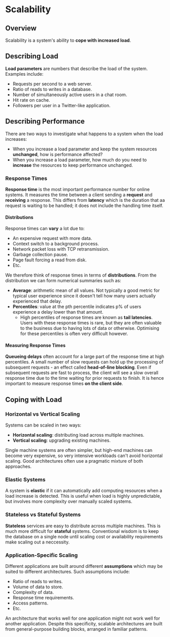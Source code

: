 # Scalability
## Overview
Scalability is a system's ability to **cope with increased load**.

## Describing Load
**Load parameters** are numbers that describe the load of the system. Examples include:
- Requests per second to a web server.
- Ratio of reads to writes in a database.
- Number of simultaneously active users in a chat room.
- Hit rate on cache.
- Followers per user in a Twitter-like application.

## Describing Performance
There are two ways to investigate what happens to a system when the load increases:
- When you increase a load parameter and keep the system resources **unchanged**, how is performance affected?
- When you increase a load parameter, how much do you need to **increase** the resources to keep performance unchanged.

### Response Times
**Response time** is the most important performance number for online systems. It measures the time between a client sending a **request** and **receiving** a response. This differs from **latency** which is the duration that aa request is waiting to be handled; it does not include the handling time itself.

#### Distributions
Response times can **vary** a lot due to:
- An expensive request with more data.
- Context switch to a background process.
- Network packet loss with TCP retransmission.
- Garbage collection pause.
- Page fault forcing a read from disk.
- Etc.

We therefore think of response times in terms of **distributions**. From the distribution we can form numerical summaries such as:
- **Average**: arithmetic mean of all values. Not typically a good metric for typical user experience since it doesn't tell how many users actually experienced that delay.
- **Percentiles**: value at the pth percentile indicates p% of users experience a delay lower than that amount.
    - High percentiles of response times are known as **tail latencies**. Users with these response times is rare, but they are often valuable to the business due to having lots of data or otherwise. Optimising for these percentiles is often very difficult however. 

#### Measuring Response Times
**Queueing delays** often account for a large part of the response time at high percentiles. A small number of slow requests can hold up the processing of subsequent requests - an effect called **head-of-line blocking**. Even if subsequent requests are fast to process, the client will see a slow overall response time due to the time waiting for prior requests to finish. It is hence important to measure response times **on the client side**.

## Coping with Load
### Horizontal vs Vertical Scaling
Systems can be scaled in two ways:
- **Horizontal scaling**: distributing load across multiple machines. 
- **Vertical scaling**: upgrading existing machines.

Single machine systems are often simpler, but high-end machines can become very expensive, so very intensive workloads can't avoid horizontal scaling. Good architectures often use a pragmatic mixture of both approaches.

### Elastic Systems
A system is **elastic** if it can automatically add computing resources when a load increase is detected. This is useful when load is highly unpredictable, but involves more complexity over manually scaled systems.

### Stateless vs Stateful Systems
**Stateless** services are easy to distribute across multiple machines. This is much more difficult for **stateful** systems. Conventional wisdom is to keep the database on a single node until scaling cost or availability requirements make scaling out a neccessity.

### Application-Specific Scaling
Different applications are built around different **assumptions** which may be suited to different architectures. Such assumptions include:
- Ratio of reads to writes.
- Volume of data to store.
- Complexity of data.
- Response time requirements.
- Access patterns.
- Etc.

An architecture that works well for one application might not work well for another application. Despite this specificity, scalable architectures are built from general-purpose building blocks, arranged in familiar patterns.
